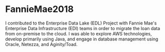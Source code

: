 # FannieMae2018
I contributed to the Enterprise Data Lake (EDL) Project with Fannie Mae's Enterprise Data Infrastructure (EDI) teams in order to migrate the loan data from on-premise to the cloud. I was able to explore AWS technologies, develop primarily using Java, and engage in database management using Oracle, Netezza, and Aginity/Toad.
